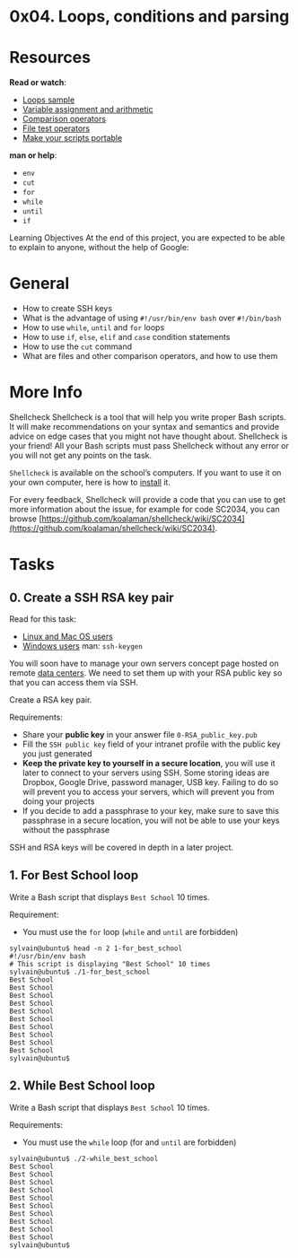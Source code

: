 # 0x04. Loops, conditions and parsing

# Resources
**Read or watch**:

* [Loops sample](https://tldp.org/LDP/Bash-Beginners-Guide/html/sect_09_01.html)
* [Variable assignment and arithmetic](https://tldp.org/LDP/abs/html/ops.html)
* [Comparison operators](https://tldp.org/LDP/abs/html/comparison-ops.html)
* [File test operators](https://tldp.org/LDP/abs/html/fto.html)
* [Make your scripts portable](https://www.cyberciti.biz/tips/finding-bash-perl-python-portably-using-env.html)

**man or help**:
* ```env```
* ```cut```
* ```for```
* ```while```
* ```until```
* ```if```

Learning Objectives
At the end of this project, you are expected to be able to explain to anyone, without the help of Google:

# General
* How to create SSH keys
* What is the advantage of using ```#!/usr/bin/env bash``` over ```#!/bin/bash```
* How to use ```while```, ```until``` and ```for``` loops
* How to use ```if```, ```else```, ```elif``` and ```case``` condition statements
* How to use the ```cut``` command
* What are files and other comparison operators, and how to use them

# More Info
Shellcheck
Shellcheck is a tool that will help you write proper Bash scripts. It will make recommendations on your syntax and semantics and provide advice on edge cases that you might not have thought about. Shellcheck is your friend! All your Bash scripts must pass Shellcheck without any error or you will not get any points on the task.

```Shellcheck``` is available on the school’s computers. If you want to use it on your own computer, here is how to [install](https://github.com/koalaman/shellcheck#installing) it.

For every feedback, Shellcheck will provide a code that you can use to get more information about the issue, for example for code SC2034, you can browse [https://github.com/koalaman/shellcheck/wiki/SC2034](https://github.com/koalaman/shellcheck/wiki/SC2034).

# Tasks

## 0. Create a SSH RSA key pair

Read for this task:

* [Linux and Mac OS users](https://askubuntu.com/questions/61557/how-do-i-set-up-ssh-authentication-keys)
* [Windows users](https://docs.rackspace.com/docs/generating-rsa-keys-with-ssh-puttygen)
man: ```ssh-keygen```

You will soon have to manage your own servers concept page hosted on remote [data centers](https://www.youtube.com/watch?v=iuqXFC_qIvA&feature=youtu.be&t=46). We need to set them up with your RSA public key so that you can access them via SSH.

Create a RSA key pair.

Requirements:

* Share your **public key** in your answer file ```0-RSA_public_key.pub```
* Fill the ```SSH public key``` field of your intranet profile with the public key you just generated
* **Keep the private key to yourself in a secure location**, you will use it later to connect to your servers using SSH. Some storing ideas are Dropbox, Google Drive, password manager, USB key. Failing to do so will prevent you to access your servers, which will prevent you from doing your projects
* If you decide to add a passphrase to your key, make sure to save this passphrase in a secure location, you will not be able to use your keys without the passphrase

SSH and RSA keys will be covered in depth in a later project.

## 1. For Best School loop
Write a Bash script that displays ```Best School``` 10 times.

Requirement:

* You must use the ```for``` loop (```while``` and ```until``` are forbidden)
```
sylvain@ubuntu$ head -n 2 1-for_best_school 
#!/usr/bin/env bash
# This script is displaying "Best School" 10 times
sylvain@ubuntu$ ./1-for_best_school 
Best School
Best School
Best School
Best School
Best School
Best School
Best School
Best School
Best School
Best School
sylvain@ubuntu$ 
```

## 2. While Best School loop
Write a Bash script that displays ```Best School``` 10 times.

Requirements:
* You must use the ```while``` loop (for and ```until``` are forbidden)
```
sylvain@ubuntu$ ./2-while_best_school
Best School
Best School
Best School
Best School
Best School
Best School
Best School
Best School
Best School
Best School
sylvain@ubuntu$ 
```
